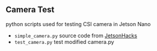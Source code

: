 ## Camera Test

python scripts used for testing CSI camera in Jetson Nano

- `simple_camera.py` source code from [JetsonHacks](https://github.com/JetsonHacksNano/CSI-Camera)
- `test_camera.py` test modified camera.py
